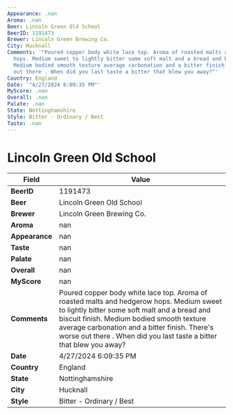 ```yaml
---
Appearance: .nan
Aroma: .nan
Beer: Lincoln Green Old School
BeerID: 1191473
Brewer: Lincoln Green Brewing Co.
City: Hucknall
Comments: '"Poured copper body white lace top. Aroma of roasted malts and hedgerow
  hops. Medium sweet to lightly bitter some soft malt and a bread and biscuit finish.
  Medium bodied smooth texture average carbonation and a bitter finish. There''s worse
  out there . When did you last taste a bitter that blew you away?"'
Country: England
Date: '"4/27/2024 6:09:35 PM"'
MyScore: .nan
Overall: .nan
Palate: .nan
State: Nottinghamshire
Style: Bitter - Ordinary / Best
Taste: .nan
---
```


# Lincoln Green Old School

| Field         | Value |
|---------------|-------|
| **BeerID** | 1191473 |
| **Beer** | Lincoln Green Old School |
| **Brewer** | Lincoln Green Brewing Co. |
| **Aroma** | nan |
| **Appearance** | nan |
| **Taste** | nan |
| **Palate** | nan |
| **Overall** | nan |
| **MyScore** | nan |
| **Comments** | Poured copper body white lace top. Aroma of roasted malts and hedgerow hops. Medium sweet to lightly bitter some soft malt and a bread and biscuit finish. Medium bodied smooth texture average carbonation and a bitter finish. There's worse out there . When did you last taste a bitter that blew you away? |
| **Date** | 4/27/2024 6:09:35 PM |
| **Country** | England |
| **State** | Nottinghamshire |
| **City** | Hucknall |
| **Style** | Bitter - Ordinary / Best |
